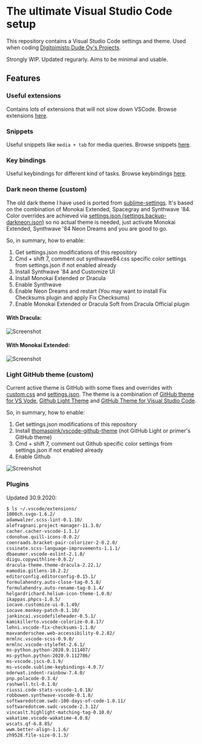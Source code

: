 # The ultimate Visual Studio Code setup

This repository contains a Visual Studio Code settings and theme.
Used when coding [Digitoimisto Dude Oy's Projects](https://github.com/digitoimistodude).

Strongly WIP.
Updated regurarly.
Aims to be minimal and usable.

## Features

### Useful extensions

Contains lots of extensions that will not slow down VSCode. Browse extensions [here](https://github.com/ronilaukkarinen/vscode-settings/tree/master/.vscode/extensions).

### Snippets

Useful snippets like `media + tab` for media queries. Browse snippets [here](https://github.com/ronilaukkarinen/vscode-settings/tree/master/snippets).

### Key bindings

Useful keybindings for different kind of tasks. Browse keybindings [here](https://github.com/ronilaukkarinen/vscode-settings/blob/master/keybindings.json).

### Dark neon theme (custom)

The old dark theme I have used is ported from [sublime-settings](https://github.com/digitoimistodude/sublime-settings). It's based on the combination of Monokai Extended, Spacegray and Synthwave '84. Color overrides are achieved via [settings.json (settings.backup-darkneon.json)](https://github.com/ronilaukkarinen/vscode-settings/blob/master/settings.backup-darkneon.json) so no actual theme is needed, just activate Monokai Extended, Synthwave '84 Neon Dreams and you are good to go.

So, in summary, how to enable:

1. Get settings.json modifications of this repository
2. Cmd + shift 7, comment out synthwave84.css specific color settings from settings.json if not enabled already
3. Install Synthwave '84 and Customize UI
4. Install Monokai Extended or Dracula
5. Enable Synthwave
6. Enable Neon Dreams and restart (You may want to install Fix Checksums plugin and apply Fix Checksums)
7. Enable Monokai Extended or Dracula Soft from Dracula Official plugin

#### With Dracula:
![Screenshot](https://i.imgur.com/yim4rNQ.png "Screenshot")

#### With Monokai Extended:
![Screenshot](https://i.imgur.com/8m8ESKo.png "Screenshot")

### Light GitHub theme (custom)

Current active theme is GitHub with some fixes and overrides with [custom.css](https://github.com/ronilaukkarinen/vscode-settings/blob/master/custom.css) and [settings.json](https://github.com/ronilaukkarinen/vscode-settings/blob/master/settings.json). The theme is a combination of [GitHub theme for VS Vode](https://github.com/primer/github-vscode-theme), [Github Light Theme](https://github.com/chuling/vscode-theme-github-light) and [GitHub Theme for Visual Studio Code](https://github.com/thomaspink/vscode-github-theme).

So, in summary, how to enable:

1. Get settings.json modifications of this repository
2. Install [thomaspink/vscode-github-theme](https://github.com/thomaspink/vscode-github-theme) (not GitHub Light or primer's GitHub theme)
3. Cmd + shift 7, comment out Github specific color settings from settings.json if not enabled already
4. Enable Github

![Screenshot](https://i.imgur.com/X7NYkhm.png "Screenshot")

### Plugins

Updated 30.9.2020:

``` bash
$ ls ~/.vscode/extensions/
1000ch.svgo-1.6.2/                          
adamwalzer.scss-lint-0.1.10/                
alefragnani.project-manager-11.3.0/         
cacher.cacher-vscode-1.1.1/                 
cdonohue.quill-icons-0.0.2/                 
coenraads.bracket-pair-colorizer-2-0.2.0/   
cssinate.scss-language-improvements-1.1.1/  
dbaeumer.vscode-eslint-2.1.8/               
diigu.copywithline-0.0.2/                   
dracula-theme.theme-dracula-2.22.1/         
eamodio.gitlens-10.2.2/                     
editorconfig.editorconfig-0.15.1/           
formulahendry.auto-close-tag-0.5.8/         
formulahendry.auto-rename-tag-0.1.4/        
helgardrichard.helium-icon-theme-1.0.0/     
ikappas.phpcs-1.0.5/                        
iocave.customize-ui-0.1.49/                 
iocave.monkey-patch-0.1.10/                 
jankincai.vscodefileheader-0.5.1/           
kamikillerto.vscode-colorize-0.8.17/        
lehni.vscode-fix-checksums-1.1.0/           
maxvanderschee.web-accessibility-0.2.82/    
mrmlnc.vscode-scss-0.9.0/                   
mrmlnc.vscode-stylefmt-2.6.1/               
ms-python.python-2020.9.111407/             
ms-python.python-2020.9.112786/             
ms-vscode.jscs-0.1.9/                       
ms-vscode.sublime-keybindings-4.0.7/        
oderwat.indent-rainbow-7.4.0/               
pnp.polacode-0.3.4/                         
rashwell.tcl-0.1.0/                         
riussi.code-stats-vscode-1.0.18/            
robbowen.synthwave-vscode-0.1.8/            
softwaredotcom.swdc-100-days-of-code-1.0.11/
softwaredotcom.swdc-vscode-2.3.12/          
vincaslt.highlight-matching-tag-0.10.0/     
wakatime.vscode-wakatime-4.0.8/             
wscats.qf-6.8.85/                           
wwm.better-align-1.1.6/                     
zh9528.file-size-0.1.3/  
```